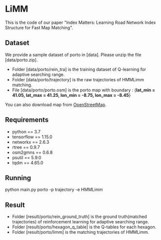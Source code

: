 # LiMM
This is the code of our paper "Index Matters: Learning Road Network Index Structure for Fast Map Matching".

## Dataset
We provide a sample dataset of porto in \[data]. Please unzip the file \[data/porto.zip]. 
- Folder \[data/porto/rein_tra] is the training dataset of Q-learning for adaptive searching range. 
- Folder \[data/porto/trajectory] is the raw trajectories of HMMLimm matching. 
- File \[data/porto/porto.osm] is the porto map with boundary : {**lat_min = 41.05, lat_max = 41.25, lon_min = -8.75, lon_max = -8.45**}

You can also download map from <a href="https://www.openstreetmap.org" target="_blank">OpenStreetMap</a>.

## Requirements
- python == 3.7
- tensorflow == 1.15.0
- networkx == 2.6.3
- rtree == 0.9.7
- osm2gmns == 0.6.8
- psutil == 5.9.0
- tqdm == 4.65.0

## Running
python main.py porto -p trajectory -e HMMLimm

## Result
- Folder \[result/porto/rein_ground_truth] is the ground truth(matched trajectories) of reinforcement learning for adaptive searching range. 
- Folder \[result/porto/hexagon_q_table] is the Q-tables for each hexagon.
- Folder \[result/porto/limm] is the matching trajectories of HMMLimm.
